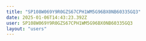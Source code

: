 ```yaml
---
title: "SP108W069Y9R0GZS67CPH1WM5G96BX0NB60335GQ3"
date: 2025-01-06T14:43:23.392Z
user: SP108W069Y9R0GZS67CPH1WM5G96BX0NB60335GQ3
layout: "users"
---
```

    